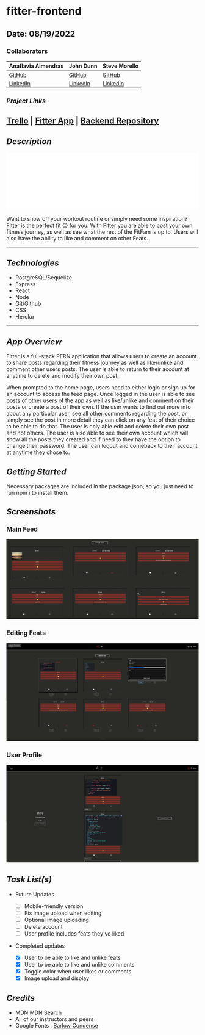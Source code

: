 # fitter-frontend

## Date: 08/19/2022

### Collaborators

| Anaflavia Almendras                                 | John Dunn                                                 | Steve Morello                                            |
| --------------------------------------------------- | --------------------------------------------------------- | -------------------------------------------------------- |
| [GitHub](https://github.com/A-Almendras)            | [GitHub](https://github.com/d00m-star)                    | [GitHub](https://github.com/scubastove4)                 |
| [LinkedIn](https://www.linkedin.com/in/aalmendras/) | [LinkedIn](https://www.linkedin.com/in/john-michael-dunn) | [LinkedIn](https://www.linkedin.com/in/stephen-morello/) |

### **_Project Links_**

## [Trello](https://trello.com/invite/b/Tii64Mux/b676ef2972e7b8260c972527c064d530/project-3-fitter-app) | [Fitter App](https://get-fitter.herokuapp.com/) | [Backend Repository](https://github.com/scubastove4/Fitter-Backend)

## **_Description_**

![Fitter](src/images/fitterlogo.png)

Want to show off your workout routine or simply need some inspiration? Fitter is the perfect fit 😉 for you. With Fitter you are able to post your own fitness journey, as well as see what the rest of the FitFam is up to. Users will also have the ability to like and comment on other Feats.

---

## **_Technologies_**

- PostgreSQL/Sequelize
- Express
- React
- Node
- Git/Github
- CSS
- Heroku

---

## **_App Overview_**

Fitter is a full-stack PERN application that allows users to create an account to share posts regarding their fitness journey as well as like/unlike and comment other users posts. The user is able to return to their account at anytime to delete and modify their own post.

When prompted to the home page, users need to either login or sign up for an account to access the feed page. Once logged in the user is able to see posts of other users of the app as well as like/unlike and comment on their posts or create a post of their own. If the user wants to find out more info about any particular user, see all other comments regarding the post, or simply see the post in more detail they can click on any feat of their choice to be able to do that. The user is only able edit and delete their own post and not others. The user is also able to see their own account which will show all the posts they created and if need to they have the option to change their password. The user can logout and comeback to their account at anytime they chose to.

## **_Getting Started_**

Necessary packages are included in the package.json, so you just need to run npm i to install them.

## **_Screenshots_**

### Main Feed

![Main Feed](src/images/main_feed.png)

### Editing Feats

![Edit Feat](src/images/edit_on_feed.png)

### User Profile

![User Profile](src/images/user_profile.png)

## **_Task List(s)_**

- Future Updates

  - [ ] Mobile-friendly version
  - [ ] Fix image upload when editing
  - [ ] Optional image uploading
  - [ ] Delete account
  - [ ] User profile includes feats they've liked

- Completed updates

  - [x] User to be able to like and unlike feats
  - [x] User to be able to like and unlike comments
  - [x] Toggle color when user likes or comments
  - [x] Image upload and display

## **_Credits_**

- MDN:[MDN Search](https://developer.mozilla.org/en-US/)
- All of our instructors and peers
- Google Fonts : [Barlow Condense](https://fonts.google.com/specimen/Barlow+Condensed?query=barlow)

